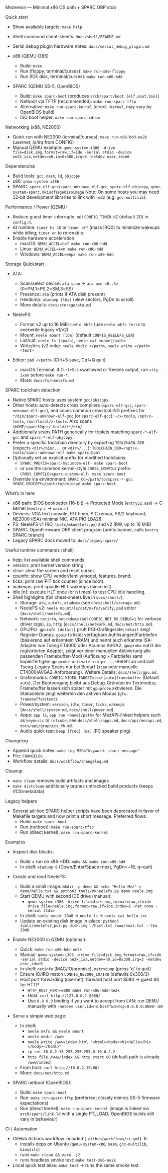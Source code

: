 Mezereon — Minimal x86 OS path + SPARC OBP stub

Quick start
- Show available targets: `make help`
- Shell command cheat-sheets: `docs/shell/README.md`
- Serial debug plugin hardware notes: `docs/serial_debug_plugin.md`
- x86 (QEMU i386)
  - Build: `make`
  - Run (floppy, terminal/curses): `make run-x86-floppy`
  - Run (IDE disk, terminal/curses): `make run-x86-hdd`

- SPARC (QEMU SS-5, OpenBIOS)
  - Build: `make sparc-boot` (produces `arch/sparc/boot.{elf,aout,bin}`)
  - Netboot via TFTP (recommended): `make run-sparc-tftp`
  - Alternative: `make run-sparc-kernel` (direct `-kernel`, may vary by OpenBIOS build)
  - ISO boot helper: `make run-sparc-cdrom`
  
Networking (x86, NE2000)
- Quick run with NE2000 (terminal/curses): `make run-x86-hdd-ne2k` (usernet, io/irq from CONFIG)
- Manual QEMU example: `qemu-system-i386 -drive file=disk.img,format=raw,if=ide -serial stdio -device ne2k_isa,netdev=n0,io=0x300,irq=3 -netdev user,id=n0`

Dependencies
- Build tools: `gcc`, `nasm`, `ld`, `objcopy`
- x86: `qemu-system-i386`
- SPARC: `sparc-elf-gcc`/`sparc-unknown-elf-gcc`, `sparc-elf-objcopy`, `qemu-system-sparc`, `mkisofs`/`genisoimage`
Note: On some hosts you may need 32-bit development libraries to link with `-m32` (e.g. `gcc-multilib`).

Performance / Power (QEMU)
- Reduce guest timer interrupts: set `CONFIG_TIMER_HZ` (default 20) in `config.h`.
- At runtime: `timer hz 10` or `timer off` (mask IRQ0) to minimize wakeups while idling; `timer on` to re-enable.
- Enable hardware acceleration:
  - macOS: `QEMU_ACCEL=hvf make run-x86-hdd`
  - Linux: `QEMU_ACCEL=kvm make run-x86-hdd`
  - Windows: `QEMU_ACCEL=whpx make run-x86-hdd`

Storage Quickstart
- ATA:
  - Scan/select device: `ata scan` → `ata use <0..3>` (0=PM,1=PS,2=SM,3=SS)
  - Presence: `ata` (prints if ATA disk present)
  - Hexdump: `atadump [lba]` (view sectors, PgDn to scroll)
  - More details: `docs/storage/ata.md`

- NeeleFS:
  - Format v2 up to 16 MiB: `neele mkfs` (use `neele mkfs force` to overwrite legacy v1/v2)
  - Mount: `neele mount [lba]` (default `CONFIG_NEELEFS_LBA`)
  - List/cat: `neele ls [/path]`, `neele cat <name|/path>`
  - Write/dirs (v2 only): `neele mkdir </path>`, `neele write </path> <text>`
- Editor: `pad </path>` (Ctrl+S save, Ctrl+Q quit)
  - macOS Terminal: if `Ctrl+S` is swallowed or freezes output, run `stty -ixon` before `make run-*`.
  - More: `docs/fs/neelefs.md`

SPARC toolchain detection
- Native SPARC hosts: uses system `gcc/objcopy`.
- Other hosts: auto-detects cross compilers (`sparc-elf-gcc`, `sparc-unknown-elf-gcc`),
  and scans common crosstool-NG prefixes for `*/bin/sparc-unknown-elf-gcc` (or `sparc-elf-gcc`):
  `~/x-tools`, `/opt/x-tools`, `/usr/local/x-tools`. Also scans `$HOME/sparc32gcc/.build/**/bin/`.
- Additionally scans PATH generically for triplets matching `sparc-*-elf-gcc` and `sparc-*-elf-objcopy`.
- Prefer a specific toolchain directory by exporting `TOOLCHAIN_DIR` (expects `<dir>/bin/...` or `<dir>/...`):
  `TOOLCHAIN_DIR=/opt/x-tools/sparc-unknown-elf make sparc-boot`
- Optionally set an explicit prefix for modified toolchains:
  - `SPARC_PREFIX=sparc-mycustom-elf- make sparc-boot`
  - or use the common kernel-style `CROSS_COMPILE` prefix:
    `CROSS_COMPILE=sparc-custom-elf- make sparc-boot`
- Override via environment: `SPARC_CC=/path/to/sparc-*-gcc SPARC_OBJCOPY=/path/to/objcopy make sparc-boot`

What’s in here
- x86 path: BIOS bootloader (16-bit) → Protected Mode (`entry32.asm`) → C kernel (`kentry.c` → `main.c`)
- Devices: VGA text console, PIT timer, PIC remap, PS/2 keyboard, NE2000 (ISA) minimal NIC, ATA PIO LBA28
- FS: NeeleFS v1 (RO, `tools/mkneelefs.py`) and v2 (RW, up to 16 MiB)
- SPARC: OpenFirmware OBP client program (prints banner, calls `kentry` SPARC branch)
 - Legacy SPARC docs moved to: `docs/legacy-sparc/`

Useful runtime commands (shell)
- help: list available shell commands.
- version: print kernel version string.
- clear: clear the screen and reset cursor.
- cpuinfo: show CPU vendor/family/model, features, brand.
- ticks: print raw PIT tick counter (since boot).
- wakeups: print cpuidle HLT wakeups (since init).
- idle [n]: execute HLT once (or n times) to test CPU idle handling.
- Shell highlights (full cheat-sheets live in `docs/shell/`):
  - Storage: `ata`, `autofs`, `atadump` (see `docs/shell/storage.md`).
  - NeeleFS v2: `neele mount/ls/cat/mkfs/verify`, `pad` editor (`docs/shell/neelefs.md`).
  - Network: `netinfo`, `netrxdump` (set `CONFIG_NET_RX_DEBUG=1` for verbose driver logs), `ip`, `http` (`docs/shell/network.md`, `docs/net/http.md`).
  - GPU/Pci: `gpuinfo [detail]` prüft PCI-Grafikgeräte; `detail` zeigt Register-Dumps. `gpuinfo` listet verfügbare Auflösungen/Farbtiefen (basierend auf erkanntem VRAM) und nennt auch erkannte ISA-Adapter wie Tseng ET4000 oder Acumos AVGA2. `gpuprobe` nutzt die registrierten Adapter, zeigt vor einer manuellen Aktivierung alle passenden Framebuffer-Modi (Auflösung × Farbtiefe) samt kopierfertigem `gpuprobe activate <chip> ...`-Befehl an und lädt Tseng-Legacy-Scans nur bei Bedarf (`scan` oder manuelle ET4000/AVGA2-Anforderung). Weitere Details: `docs/shell/gpu.md`.
  - Grafikmodus: `CONFIG_VIDEO_TARGET=text|auto|framebuffer` (Default `auto`). Der Bootvorgang bleibt aus Debug-Gründen im Textmodus; Framebuffer lassen sich später mit `gpuprobe` aktivieren. Die Statusleiste zeigt weiterhin den aktiven Modus (`gfx: framebuffer`/`text`).
  - Power/system: `version`, `idle`, `timer`, `ticks`, `wakeups` (`docs/shell/system.md`, `docs/shell/power.md`).
  - Apps: `app ls`, `app run <name|/path>` for MezAPI-linked helpers such as `keymusic` or `rotcube`; see `docs/shell/apps.md`, `docs/api/mezapi.md`, `docs/api/graphics_fb.md`.
  - Audio quick test: `beep [freq] [ms]` (PC speaker ping).

Changelog
- Append quick notes: `make log MSG="keyword: short message"`
- File: `CHANGELOG`
- Workflow details: `docs/workflow/changelog.md`

Cleanup
- `make clean` removes build artifacts and images
- `make distclean` additionally prunes untracked build products (keeps VCS/metadata)

Legacy helpers
- Several ad-hoc SPARC helper scripts have been deprecated in favor of Makefile targets
  and now print a short message. Preferred flows:
  - Build: `make sparc-boot`
  - Run (netboot): `make run-sparc-tftp`
  - Run (direct kernel): `make run-sparc-kernel`

Examples
- Inspect disk blocks:
  - Build + run on x86 HDD: `make && make run-x86-hdd`
  - In shell: `atadump 0` (Down/Enter/Space=next, PgDn=+16, q=quit)

- Create and read NeeleFS:
  - Build a small image: `mkdir -p demo && echo "Hello Mez" > demo/hello.txt && python3 tools/mkneelefs.py demo neele.img`
  - Start QEMU with second IDE drive (manual):
    - `qemu-system-i386 -drive file=disk.img,format=raw,if=ide -drive file=neele.img,format=raw,if=ide,index=1 -net none -serial stdio`
  - In shell: `neele mount 2048` → `neele ls` → `neele cat hello.txt`
  - Update an existing disk image in-place: `python3 tools/neelefs2_put.py disk.img ./host.txt /www/host.txt --lba 2048`

- Enable NE2000 in QEMU (optional):
  - Quick: `make run-x86-hdd-ne2k`
  - Manual: `qemu-system-i386 -drive file=disk.img,format=raw,if=ide -serial stdio -device ne2k_isa,netdev=n0,io=0x300,irq=3 -netdev user,id=n0`
  - In shell: `netinfo` (MAC/IO/promisc), `netrxdump` (press 'q' to quit)
  - Ensure IO/IRQ match `CONFIG_NE2000_IO/IRQ` (defaults 0x300/3)
  - Host port forwarding (usernet): forward host port 8080 → guest 80 for HTTP
    - `HTTP_HOST_PORT=8080 make run-x86-hdd-ne2k`
    - Host: `curl http://127.0.0.1:8080/`
    - Use `0.0.0.0` binding if you want to accept from LAN: run QEMU manually with `-netdev user,id=n0,hostfwd=tcp:0.0.0.0:8080-:80`

- Serve a simple web page:
  - In shell:
    - `neele mkfs && neele mount`
    - `neele mkdir /www`
    - `neele write /www/index.html "<html><body><h1>Hello</h1></body></html>"`
    - `ip set 10.0.2.15 255.255.255.0 10.0.2.2`
    - `http file /www/index && http start 80` (default path is already `/www/index`)
  - From host: `curl http://10.0.2.15:80/`
  - More: `docs/net/http.md`

- SPARC netboot (OpenBIOS):
  - Build: `make sparc-boot`
  - Run: `make run-sparc-tftp` (preferred; closely mimics SS-5 firmware expectations)
  - Run (direct kernel): `make run-sparc-kernel` (image is linked via `arch/sparc/link.ld` with a single PT_LOAD; OpenBIOS builds still vary in behaviour)

CI / Automation
- GitHub Actions workflow included (`.github/workflows/ci.yml`). It:
  - installs deps on Ubuntu (`qemu-system-x86`, `nasm`, `gcc-multilib`, `binutils`)
  - runs `make clean && make -j2`
  - runs headless smoke test: `make test-x86-ne2k`
- Local quick test alias: `make test` → runs the same smoke test.
